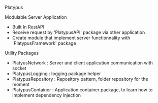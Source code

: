 Platypus

Modulable Server Application

- Built In RestAPI
- Receive request by 'PlatypusAPI' package via other application
- Create module that implement server functionnality with 'PlatypusFramework' package


Utility Packages

- PlatyusNetwork : Server and client application communication with socket
- PlatypusLogging : logging package helper
- PlatypusRepository : Repository pattern, folder repository for the moment
- PlatypusContainer : Application container package, to learn how to implement dependency injection
